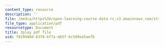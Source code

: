 ```yaml
---
content_type: resource
description: ''
file: /media/https%3A/open-learning-course-data-rc.s3.amazonaws.com/sts-069-technology-in-a-dangerous-world-fall-2002/f829940d83f86f7ad65fbc5d9ea5aefb_X2GJVlLC8bc.pdf
file_type: application/pdf
resourcetype: Document
title: 3play pdf file
uid: f829940d-83f8-6f7a-d65f-bc5d9ea5aefb
---
```

